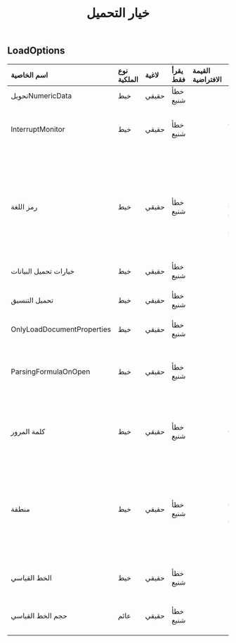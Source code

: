 ﻿---
title: خيار التحميل
second_title: Aspose.Cells Cloud Documen
type: docs
url: /ar/specification/model/loadoptions/
description: "Aspose.Cells مواصفات النموذج السحابي: LoadOptions. تعامل بسهولة مع Excel ومستندات جداول البيانات الأخرى التي تحتوي على ميزات مثل الفتح والتوليد والتحرير والتقسيم والدمج والمقارنة والتحويل"
weight: 50
---
## **LoadOptions**

 

| اسم الخاصية| نوع الملكية| لاغية| يقرأ فقط| القيمة الافتراضية| وصف|
|:- |:- |:- |:- |:- |:- |
| تحويلNumericData| خيط| حقيقي| خطأ شنيع|||
| InterruptMonitor| خيط| حقيقي| خطأ شنيع|| الحصول على جهاز مراقبة المقاطعة وتعيينه.|
| رمز اللغة| خيط| حقيقي| خطأ شنيع|| الحصول على لغة واجهة المستخدم الخاصة بإصدار المصنف أو تعيينها بناءً على رمز البلد الذي قام بحفظ الملف.|
| خيارات تحميل البيانات| خيط| حقيقي| خطأ شنيع|||
| تحميل التنسيق| خيط| حقيقي| خطأ شنيع|| يحصل على تنسيق التحميل.|
| OnlyLoadDocumentProperties| خيط| حقيقي| خطأ شنيع|||
| ParsingFormulaOnOpen| خيط| حقيقي| خطأ شنيع|| يشير إلى ما إذا كان سيتم تحليل الصيغة عند قراءة الملف.|
| كلمة المرور| خيط| حقيقي| خطأ شنيع||الحصول على كلمة المرور الخاصة بالمصنف وتعيينها.|
| منطقة| خيط| حقيقي| خطأ شنيع|| الحصول على إعدادات النظام الإقليمية أو تعيينها بناءً على رمز البلد في وقت تحميل الملف.|
| الخط القياسي| خيط| حقيقي| خطأ شنيع|| يضبط اسم الخط القياسي الافتراضي|
| حجم الخط القياسي| عائم| حقيقي| خطأ شنيع|| يضبط حجم الخط القياسي الافتراضي.|

